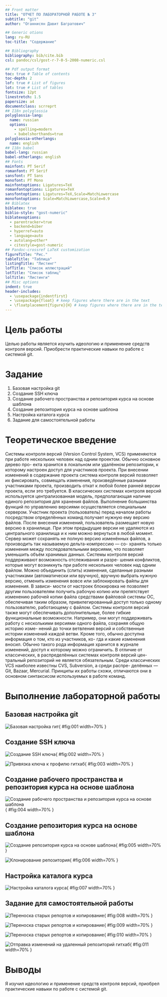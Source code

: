 ```yaml
---
## Front matter
title: "ОТЧЕТ ПО ЛАБОРАТОРНОЙ РАБОТЕ № 3"
subtitle: "git"
author: "Оганнисян Давит Багратович"

## Generic otions
lang: ru-RU
toc-title: "Содержание"

## Bibliography
bibliography: bib/cite.bib
csl: pandoc/csl/gost-r-7-0-5-2008-numeric.csl

## Pdf output format
toc: true # Table of contents
toc-depth: 2
lof: true # List of figures
lot: true # List of tables
fontsize: 12pt
linestretch: 1.5
papersize: a4
documentclass: scrreprt
## I18n polyglossia
polyglossia-lang:
  name: russian
  options:
	- spelling=modern
	- babelshorthands=true
polyglossia-otherlangs:
  name: english
## I18n babel
babel-lang: russian
babel-otherlangs: english
## Fonts
mainfont: PT Serif
romanfont: PT Serif
sansfont: PT Sans
monofont: PT Mono
mainfontoptions: Ligatures=TeX
romanfontoptions: Ligatures=TeX
sansfontoptions: Ligatures=TeX,Scale=MatchLowercase
monofontoptions: Scale=MatchLowercase,Scale=0.9
## Biblatex
biblatex: true
biblio-style: "gost-numeric"
biblatexoptions:
  - parentracker=true
  - backend=biber
  - hyperref=auto
  - language=auto
  - autolang=other*
  - citestyle=gost-numeric
## Pandoc-crossref LaTeX customization
figureTitle: "Рис."
tableTitle: "Таблица"
listingTitle: "Листинг"
lofTitle: "Список иллюстраций"
lotTitle: "Список таблиц"
lolTitle: "Листинги"
## Misc options
indent: true
header-includes:
  - \usepackage{indentfirst}
  - \usepackage{float} # keep figures where there are in the text
  - \floatplacement{figure}{H} # keep figures where there are in the text
---
```


# Цель работы

Целью работы является изучить идеологию и применение средств контроля
версий. Приобрести практические навыки по работе с системой git.

# Задание

1. Базовая настройка git
2. Создание SSH ключа
3. Создание рабочего пространства и репозитория курса на
основе шаблона
4. Создание репозитория курса на основе шаблона
5. Настройка каталога курса
6. Задание для самостоятельной работы

# Теоретическое введение

Системы контроля версий (Version Control System, VCS) применяются при
работе нескольких человек над одним проектом. Обычно основное дерево про-
екта хранится в локальном или удалённом репозитории, к которому настроен
доступ для участников проекта. При внесении изменений в содержание проекта
система контроля версий позволяет их фиксировать, совмещать изменения,
произведённые разными участниками проекта, производить откат к любой
более ранней версии проекта, если это требуется.
В классических системах контроля версий используется централизованная
модель, предполагающая наличие единого репозитория для хранения файлов.
Выполнение большинства функций по управлению версиями осуществляется
специальным сервером. Участник проекта (пользователь) перед началом работы
посредством определённых команд получает нужную ему версию файлов. После
внесения изменений, пользователь размещает новую версию в хранилище. При
этом предыдущие версии не удаляются из центрального хранилища и к ним
можно вернуться в любой момент. Сервер может сохранять не полную версию
изменённых файлов, а производить так называемую дельта-компрессию — со-
хранять только изменения между последовательными версиями, что позволяет
уменьшить объём хранимых данных.
Системы контроля версий поддерживают возможность отслеживания и разре-
шения конфликтов, которые могут возникнуть при работе нескольких человек
над одним файлом. Можно объединить (слить) изменения, сделанные разными
участниками (автоматически или вручную), вручную выбрать нужную версию,
отменить изменения вовсе или заблокировать файлы для изменения. В зависи-
мости от настроек блокировка не позволяет другим пользователям получить
рабочую копию или препятствует изменению рабочей копии файла средствами
файловой системы ОС, обеспечивая таким образом, привилегированный доступ
только одному пользователю, работающему с файлом.
Системы контроля версий также могут обеспечивать дополнительные, более
гибкие функциональные возможности. Например, они могут поддерживать
работу с несколькими версиями одного файла, сохраняя общую историю изме-
нений до точки ветвления версий и собственные истории изменений каждой
ветви. Кроме того, обычно доступна информация о том, кто из участников, ко-
гда и какие изменения вносил. Обычно такого рода информация хранится в
журнале изменений, доступ к которому можно ограничить.
В отличие от классических, в распределённых системах контроля версий цен-
тральный репозиторий не является обязательным.
Среди классических VCS наиболее известны CVS, Subversion, а среди распре-
делённых — Git, Bazaar, Mercurial. Принципы их работы схожи, отличаются они
в основном синтаксисом используемых в работе команд.

# Выполнение лабораторной работы

## Базовая настройка git

![Базовая настройка гит](image/1.png){ #fig:001 width=70% }

## Создание SSH ключа

![Создание SSH ключа](image/2.png){ #fig:002 width=70% }

![Привязка ключа к профилю гитхаб](image/3.png){ #fig:003 width=70% }

## Создание рабочего пространства и репозитория курса на основе шаблона

![Создание рабочего пространства и репозитория курса на основе шаблона](image/4.png){ #fig:004 width=70% }

## Создание репозитория курса на основе шаблона

![Создание репозитория курса на основе шаблона](image/5.png){ #fig:005 width=70% }

![Клонирование репозитория](image/6.png){ #fig:006 width=70% }

## Настройка каталога курса

![Настройка каталога курса](image/7.png){ #fig:007 width=70% }

## Задание для самостоятельной работы

![Переноска старых репортов и копирование](image/8.png){ #fig:008 width=70% }

![Переноска старых репортов и копирование](image/9.png){ #fig:009 width=70% }

![Переноска старых репортов и копирование](image/10.png){ #fig:010 width=70% }

![Отправка изменений на удаленный репозиторий гитхаб](image/11.png){ #fig:011 width=70% }

# Выводы

Я изучил идеологию и применение средств
контроля
версий, приобрел практические навыки по
работе с системой git.


